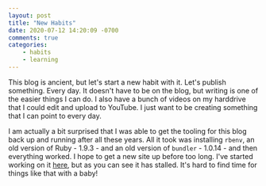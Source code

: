 ```yaml
---
layout: post
title: "New Habits"
date: 2020-07-12 14:20:09 -0700
comments: true
categories:
    - habits
    - learning
---
```


This blog is ancient, but let's start a new habit with it. Let's publish something. Every day. It doesn't have to be on the blog, but writing is one of the easier things I can do. I also have a bunch of videos on my harddrive that I could edit and upload to YouTube. I just want to be creating something that I can point to every day.

I am actually a bit surprised that I was able to get the tooling for this blog back up and running after all these years. All it took was installing `rbenv`, an old version of Ruby - 1.9.3 - and an old version of `bundler` - 1.0.14 - and then everything worked. I hope to get a new site up before too long. I've started working on it [here](https://github.com/xonev/the-archive/tree/master/websites), but as you can see it has stalled. It's hard to find time for things like that with a baby!
